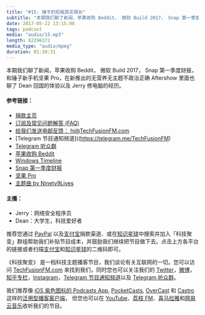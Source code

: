 ```yaml
---
title: "#15: 锤子的短板其实很长"
subtitle: "本期我们聊了新闻，苹果收购 Beddit， 微软 Build 2017， Snap 第一季度财报，和锤子新手机坚果 Pro，在新推出的无营养无主题不政治正确 Aftershow 里面也聊了 Dean 回国的体验以及 Jerry 修电脑的经历。"
date: 2017-05-22 13:15:00
tags: podcast
media: "audio/15.mp3"
length: 82296372 
media_type: "audio/mpeg"
duration: 01:30:31
---
```


本期我们聊了新闻，苹果收购 Beddit， 微软 Build 2017， Snap 第一季度财报，和锤子新手机坚果 Pro，在新推出的无营养无主题不政治正确 Aftershow 里面也聊了 Dean 回国的体验以及 Jerry 修电脑的经历。

#### 参考链接：

- [捐款主页](https://techfusionfm.com/donate)
- [订阅及常见问题解答 (FAQ)](https://techfusionfm.com/faq)
- [给我们发送电邮反馈： hi@TechFusionFM.com](mailto:hi@techfusionfm.com)
- [Telegram 节目通知频道]((https://telegram.me/TechFusionFM)
- [Telegram 听众群](https://telegram.me/TechFusionChat)
- [苹果收购 Beddit](https://www.macrumors.com/2017/05/10/apple-beddit-sleep-technology/)
- [Windows Timeline](https://www.macrumors.com/2017/05/11/windows-10-fall-update-ios/)
- [Snap 第一季度财报](https://www.theverge.com/2017/5/10/15610094/snap-snapchat-q1-2017-earnings-report-stock-plummets)
- [坚果 Pro](http://www.smartisan.com/jianguopro/#/overview)
- [主题曲 by Ninety9Lives](http://99l.tv/BleedingThroughYU)

#### 主播：

- Jerry：网络安全程序员
- Dean：大学生，科技爱好者

推荐您通过 [PayPal](https://paypal.me/techfusionfm/5) 以及[支付宝](HTTPS://QR.ALIPAY.COM/FKX09288AJOENI0MVZXM12)捐款渠道、或在[知识星球](https://www.xiaomiquan.com)中搜索并加入「科技聚变」群组帮助我们补贴节目成本，并鼓励我们继续把节目做下去。点击上方各平台的链接或者扫描[支付宝](https://techfusionfm.com/images/QR.JPG)和[知识星球](https://t.zsxq.com/IEmEM3f)的二维码即可。

《科技聚变》 是一档科技主题播客节目，我们谈论有关互联网的一切。您可以访问 [TechFusionFM.com](https://TechFusionFM.com) 来找到我们，同时您也可以关注我们的 [Twitter](http://twitter.com/TechFusionFM)，[微博](http://weibo.com/TechFusionFM)，[知乎专栏](https://zhuanlan.zhihu.com/TechFusion)，[Instagram](http://instagram.com/TechFusionFM)，[Telegram 节目通知频道](https://t.me/TechFusionFM)以及 [Telegram 听众群](https://t.me/TechFusionChat)。

我们推荐像 [iOS 紫色图标的 Podcasts App](https://itunes.apple.com/cn/podcast/id1202658654), [PocketCasts](http://pca.st/podcast/28fcd200-cc7c-0134-10da-25324e2a541d), [OverCast](https://overcast.fm) 和 [Castro](http://supertop.co/castro/) 这样的[泛用型播客客户端](https://techfusionfm.com/faq)， 但您也可以在 [YouTube](https://www.youtube.com/channel/UC6uvHf21Tjm5lepw6P2Ki-Q)、[荔枝 FM](https://www.lizhi.fm/1494013/)、[喜马拉雅](http://www.ximalaya.com/72456289/album/6648521)和[网易云音乐](http://music.163.com/#/djradio?id=347498120)收听我们的节目。
